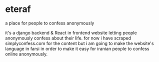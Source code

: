 # eteraf
a place for people to confess anonymously 

it's a django backend & React in frontend website letting people anonymously confess about their life.
for now i have scraped simplyconfess.com for the content but i am going to make the website's language in farsi in order to make it easy for iranian people to confess online anonymously. 
